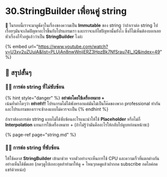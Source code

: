 # 30.StringBuilder เพื่อนคู่ string

💬 ในรอบนี้เราจะมาดูชัดๆในเรื่องของความเป็น **Immutable** ของ string ว่าถ้าเราต่อ string ไปเรื่อยๆมันจะเกิดปัญหาอะไรขึ้นกับโปรแกรมเรา และเราจะแก้ไขปัญหานั้นยังไง ซึ่งก็ไม่เห็นต้องบอกเลยหัวเรื่องก็จั่วอยู่แล้วว่าเป็น **StringBuilder** ไงล่ะ

{% embed url="https://www.youtube.com/watch?v=U3xy2uZUuiA&list=PLUjAn8nwWnijERZ3HpzBk7NfSrau74\_lQ&index=49" %}

## 🎯 สรุปสั้นๆ

### 👨‍🚀 การต่อ string ที่ไม่ซับซ้อน

{% hint style="danger" %}
**อย่าต่อโดยใช้เครื่องหมาย +**  
เน้นย้ำคำโตๆว่า **อย่างทำ!!** โปรแกรมไม่ได้พังหรอกแต่มันไม่เป็นโค๊ดของพวก professional ทำกัน และโปรแกรมของเราจะช้าลงแบบไม่ควรจะเป็น
{% endhint %}

ถ้าเราต้องการต่อ string แบบไม่ได้ซับซ้อนอะไรแนะนำให้ใช้ **Placeholder** หรือไม่ก็ **Interpolation** แทนการใช้เครื่องหมาย + \(ถ้าไม่รู้ว่ามันคืออะไรให้กลับไปดูบทก่อนหน้าซะ\)

{% page-ref page="string.md" %}

### 👨‍🚀 การต่อ string ที่ซับซ้อน

ให้ใช้คลาส **StringBuilder** เข้ามาช่วย จากตัวอย่างจะเห็นการใช้ CPU และความเร็วที่แตกต่างกันอย่างเห็นได้ชัดเลย \(กดๆดูไปเถอะอุตส่าทำมาให้ดู + ไหนๆกดดูแล้วฝากกด subscribe กดไลค์กดแชร์ด้วยเน่อ\)

